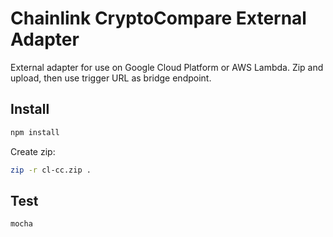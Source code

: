 # Chainlink CryptoCompare External Adapter

External adapter for use on Google Cloud Platform or AWS Lambda. Zip and upload, then use trigger URL as bridge endpoint.

## Install

```bash
npm install
```

Create zip:

```bash
zip -r cl-cc.zip .
```

## Test

```bash
mocha
```